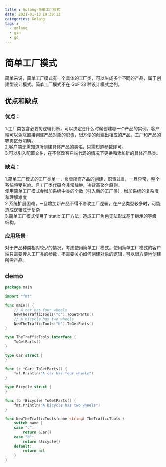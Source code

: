 ```yaml
---
title : Golang-简单工厂模式
date: 2021-01-13 19:39:12
categories: Golang
tags :
  - golang
  - gin
  - go
---
```

# 简单工厂模式
简单来说，简单工厂模式有一个具体的工厂类，可以生成多个不同的产品，属于创建型设计模式。简单工厂模式不在 GoF 23 种设计模式之列。

## 优点和缺点
### 优点：
1.工厂类包含必要的逻辑判断，可以决定在什么时候创建哪一个产品的实例。客户端可以免除直接创建产品对象的职责，很方便的创建出相应的产品。工厂和产品的职责区分明确。  
2.客户端无需知道所创建具体产品的类名，只需知道参数即可。  
3.可以引入配置文件，在不修改客户端代码的情况下更换和添加新的具体产品类。
### 缺点：
1.简单工厂模式的工厂类单一，负责所有产品的创建，职责过重，一旦异常，整个系统将受影响。且工厂类代码会非常臃肿，违背高聚合原则。  
使用简单工厂模式会增加系统中类的个数（引入新的工厂类），增加系统的复杂度和理解难度  
2.系统扩展困难，一旦增加新产品不得不修改工厂逻辑，在产品类型较多时，可能造成逻辑过于复杂  
3.简单工厂模式使用了 static 工厂方法，造成工厂角色无法形成基于继承的等级结构。
### 应用场景
对于产品种类相对较少的情况，考虑使用简单工厂模式。使用简单工厂模式的客户端只需要传入工厂类的参数，不需要关心如何创建对象的逻辑，可以很方便地创建所需产品。

## demo
``` go
package main

import "fmt"

func main() {
	// A car has four wheels
	NewTheTrafficTools("c").ToGetParts()
	// A bicycle has two wheels
	NewTheTrafficTools("b").ToGetParts()
}

type TheTrafficTools interface {
	ToGetParts()
}

type Car struct {
}

func (c *Car) ToGetParts() {
	fmt.Println("A car has four wheels")
}

type Bicycle struct {
}

func (b *Bicycle) ToGetParts() {
	fmt.Println("A bicycle has two wheels")
}

func NewTheTrafficTools(name string) TheTrafficTools {
	switch name {
	case "c":
		return &Car{}
	case "b":
		return &Bicycle{}
	default:
		return nil
	}
}
```
